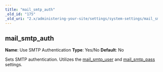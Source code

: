 ```yaml
---
title: "mail_smtp_auth"
_old_id: "175"
_old_uri: "2.x/administering-your-site/settings/system-settings/mail_smtp_auth"
---
```


## mail\_smtp\_auth

**Name**: Use SMTP Authentication 
**Type**: Yes/No 
**Default**: No

Sets SMTP authentication. Utilizes the [mail\_smtp\_user](building-sites/settings/mail_smtp_user "mail_smtp_user") and [mail\_smtp\_pass](building-sites/settings/mail_smtp_pass "mail_smtp_pass") settings.